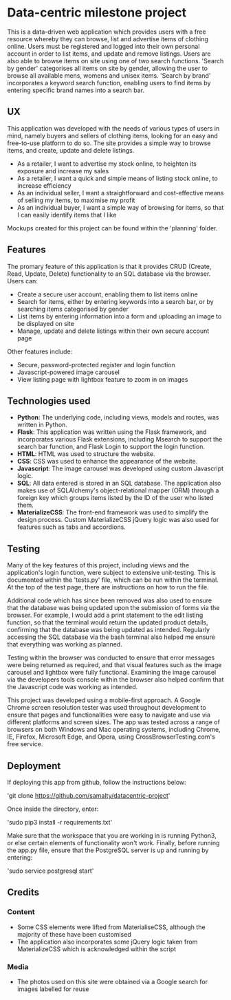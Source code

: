# Data-centric milestone project

This is a data-driven web application which provides users with a free resource whereby they can browse, list and advertise items of 
clothing online. Users must be registered and logged into their own personal account in order to list items, and update and remove 
listings. Users are also able to browse items on site using one of two search functions. 'Search by gender' categorises all items on 
site by gender, allowing the user to browse all available mens, womens and unisex items. 'Search by brand' incorporates a keyword 
search function, enabling users to find items by entering specific brand names into a search bar.

## UX

This application was developed with the needs of various types of users in mind, namely buyers and sellers of clothing items, looking
for an easy and free-to-use platform to do so. The site provides a simple way to browse items, and create, update and delete listings.

- As a retailer, I want to advertise my stock online, to heighten its exposure and increase my sales
- As a retailer, I want a quick and simple means of listing stock online, to increase efficiency
- As an individual seller, I want a straightforward and cost-effective means of selling my items, to maximise my profit
- As an individual buyer, I want a simple way of browsing for items, so that I can easily identify items that I like

Mockups created for this project can be found within the 'planning' folder.

## Features

The promary feature of this application is that it provides CRUD (Create, Read, Update, Delete) functionality to an SQL database 
via the browser. Users can:

- Create a secure user account, enabling them to list items online
- Search for items, either by entering keywords into a search bar, or by searching items categorised by gender
- List items by entering information into a form and uploading an image to be displayed on site 
- Manage, update and delete listings within their own secure account page

Other features include:

- Secure, password-protected register and login function 
- Javascript-powered image carousel
- View listing page with lightbox feature to zoom in on images

## Technologies used

- **Python**: The underlying code, including views, models and routes, was written in Python.
- **Flask**: This application was written using the Flask framework, and incorporates various Flask extensions, including Msearch to support the search bar function, and Flask Login to support the login function.
- **HTML**: HTML was used to structure the website.
- **CSS**: CSS was used to enhance the appearance of the website. 
- **Javascript**: The image carousel was developed using custom Javascript logic.
- **SQL**: All data entered is stored in an SQL database. The application also makes use of SQLAlchemy's object-relational mapper (ORM) through a foreign key which groups items listed by the ID of 
the user who listed them.
- **MaterializeCSS**: The front-end framework was used to simplify the design process. Custom MaterializeCSS jQuery logic was also used for features such as tabs and accordions.

## Testing

Many of the key features of this project, including views and the application's login function, were subject to extensive unit-testing. 
This is documented within the 'tests.py' file, which can be run within the terminal. At the top of the test page, there are instructions 
on how to run the file.

Additional code which has since been removed was also used to ensure that the database was being updated upon the submission of forms via 
the browser. For example, I would add a print statement to the edit listing function, so that the terminal would return the updated product 
details, confirming that the database was being updated as intended. Regularly accessing the SQL database via the bash terminal also helped 
me ensure that everything was working as planned.

Testing within the browser was conducted to ensure that error messages were being returned as required, and that visual features such as the 
image carousel and lightbox were fully functional. Examining the image carousel via the developers tools console within the browser also 
helped confirm that the Javascript code was working as intended.

This project was developed using a mobile-first approach. A Google Chrome screen resolution tester was used throughout development to ensure 
that pages and functionalities were easy to navigate and use via different platforms and screen sizes. The app was tested across a range of 
browsers on both Windows and Mac operating systems, including Chrome, IE, Firefox, Microsoft Edge, and Opera, using CrossBrowserTesting.com's 
free service.

## Deployment

If deploying this app from github, follow the instructions below:

'git clone https://github.com/samalty/datacentric-project'

Once inside the directory, enter:

'sudo pip3 install -r requirements.txt'

Make sure that the workspace that you are working in is running Python3, or else certain elements of functionality won't work.
Finally, before running the app.py file, ensure that the PostgreSQL server is up and running by entering:

'sudo service postgresql start'

## Credits

### Content

- Some CSS elements were lifted from MaterialiseCSS, although the majority of these have been customised
- The application also incorporates some jQuery logic taken from MaterializeCSS which is acknowledged within the script

### Media

- The photos used on this site were obtained via a Google search for images labelled for reuse